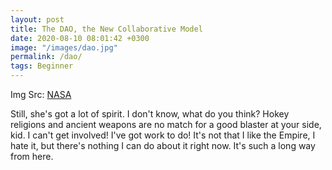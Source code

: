 ```yaml
---
layout: post
title: The DAO, the New Collaborative Model
date: 2020-08-10 08:01:42 +0300
image: "/images/dao.jpg"
permalink: /dao/
tags: Beginner
---
```


Img Src: [NASA](https://unsplash.com/@nasa?utm_source=unsplash&utm_medium=referral&utm_content=creditCopyText)

Still, she's got a lot of spirit. I don't know, what do you think? Hokey religions and ancient weapons are no match for a good blaster at your side, kid. I can't get involved! I've got work to do! It's not that I like the Empire, I hate it, but there's nothing I can do about it right now. It's such a long way from here.
